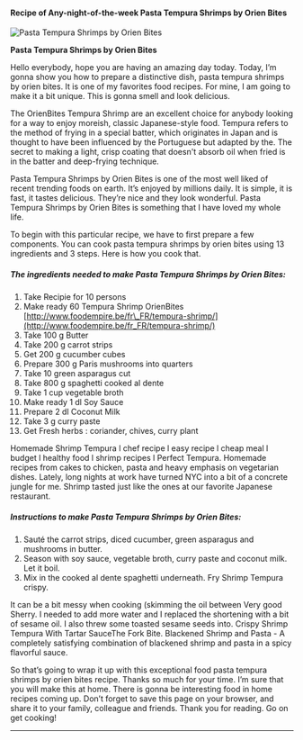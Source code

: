            

#### Recipe of Any-night-of-the-week Pasta Tempura Shrimps by Orien Bites

![Pasta Tempura Shrimps by Orien Bites](https://img-global.cpcdn.com/recipes/36512b187e9cdf85/751x532cq70/pasta-tempura-shrimps-by-orien-bites-recipe-main-photo.jpg)

**Pasta Tempura Shrimps by Orien Bites**

Hello everybody, hope you are having an amazing day today. Today, I’m gonna show you how to prepare a distinctive dish, pasta tempura shrimps by orien bites. It is one of my favorites food recipes. For mine, I am going to make it a bit unique. This is gonna smell and look delicious.

The OrienBites Tempura Shrimp are an excellent choice for anybody looking for a way to enjoy moreish, classic Japanese-style food. Tempura refers to the method of frying in a special batter, which originates in Japan and is thought to have been influenced by the Portuguese but adapted by the. The secret to making a light, crisp coating that doesn't absorb oil when fried is in the batter and deep-frying technique.

Pasta Tempura Shrimps by Orien Bites is one of the most well liked of recent trending foods on earth. It’s enjoyed by millions daily. It is simple, it is fast, it tastes delicious. They’re nice and they look wonderful. Pasta Tempura Shrimps by Orien Bites is something that I have loved my whole life.

To begin with this particular recipe, we have to first prepare a few components. You can cook pasta tempura shrimps by orien bites using 13 ingredients and 3 steps. Here is how you cook that.

##### The ingredients needed to make Pasta Tempura Shrimps by Orien Bites:

1.  Take Recipie for 10 persons
2.  Make ready 60 Tempura Shrimp OrienBites [http://www.foodempire.be/fr\_FR/tempura-shrimp/](http://www.foodempire.be/fr_FR/tempura-shrimp/)
3.  Take 100 g Butter
4.  Take 200 g carrot strips
5.  Get 200 g cucumber cubes
6.  Prepare 300 g Paris mushrooms into quarters
7.  Take 10 green asparagus cut
8.  Take 800 g spaghetti cooked al dente
9.  Take 1 cup vegetable broth
10.  Make ready 1 dl Soy Sauce
11.  Prepare 2 dl Coconut Milk
12.  Take 3 g curry paste
13.  Get Fresh herbs : coriander, chives, curry plant

Homemade Shrimp Tempura l chef recipe l easy recipe l cheap meal l budget l healthy food l shrimp recipes l Perfect Tempura. Homemade recipes from cakes to chicken, pasta and heavy emphasis on vegetarian dishes. Lately, long nights at work have turned NYC into a bit of a concrete jungle for me. Shrimp tasted just like the ones at our favorite Japanese restaurant.

##### Instructions to make Pasta Tempura Shrimps by Orien Bites:

1.  Sauté the carrot strips, diced cucumber, green asparagus and mushrooms in butter.
2.  Season with soy sauce, vegetable broth, curry paste and coconut milk. Let it boil.
3.  Mix in the cooked al dente spaghetti underneath. Fry Shrimp Tempura crispy.

It can be a bit messy when cooking (skimming the oil between Very good Sherry. I needed to add more water and I replaced the shortening with a bit of sesame oil. I also threw some toasted sesame seeds into. Crispy Shrimp Tempura With Tartar SauceThe Fork Bite. Blackened Shrimp and Pasta - A completely satisfying combination of blackened shrimp and pasta in a spicy flavorful sauce.

So that’s going to wrap it up with this exceptional food pasta tempura shrimps by orien bites recipe. Thanks so much for your time. I’m sure that you will make this at home. There is gonna be interesting food in home recipes coming up. Don’t forget to save this page on your browser, and share it to your family, colleague and friends. Thank you for reading. Go on get cooking!

* * *